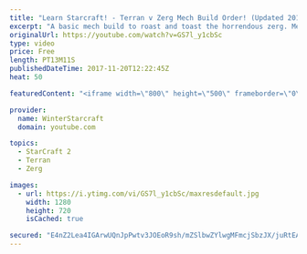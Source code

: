 ```yaml
---
title: "Learn Starcraft! - Terran v Zerg Mech Build Order! (Updated 2018)"
excerpt: "A basic mech build to roast and toast the horrendous zerg. Meant for lower level players looking for some direction! -- Watch live at https://www.twitch.tv/wintergaming"
originalUrl: https://youtube.com/watch?v=GS7l_y1cbSc
type: video
price: Free
length: PT13M11S
publishedDateTime: 2017-11-20T12:22:45Z
heat: 50

featuredContent: "<iframe width=\"800\" height=\"500\" frameborder=\"0\" src=\"https://www.youtube.com/embed/GS7l_y1cbSc\" allow=\"accelerometer; autoplay; encrypted-media; gyroscope; picture-in-picture\" allowfullscreen></iframe>"

provider:
  name: WinterStarcraft
  domain: youtube.com

topics:
  - StarCraft 2
  - Terran
  - Zerg

images:
  - url: https://i.ytimg.com/vi/GS7l_y1cbSc/maxresdefault.jpg
    width: 1280
    height: 720
    isCached: true

secured: "E4nZ2Lea4IGArwUQnJpPwtv3JOEoR9sh/mZSlbwZYlwgMFmcjSbzJX/juRtEANfNNrrcGMpcFPq9Z93xwltFvHIjSB6ztOIkX70ssxTBXgCCqT6KsT6KWHBisv4uOvWvPLARiDZob2T6OYtoYySz+rlYFQwhpJWQSTLhwEaAawTvYxtcwJVJ0yw2XGxvJOftvrVzagoAWcGLghlGXJctc1Kd00jpI3Zi/VVa0SC7xPkO6y6vvB9EfY+kZd0U18UsOlLlYTpPBJ/XkrSVa0Ez/Iiyed23/q21BRsormu0BRlxiZ5QNyob+APf4E90Qi/g6GdP217JEfDn9J11CiSchU7EU4rfQhbjOmjAjRX5OHXUuVTF3j2uKp0CaHMCrZ81c8foQlhkdKh2LfpRUsZ649NCLI83i1wqiN558JvdNgU=;4d3tMfa/OuCRxPphWewkeQ=="
---
```


